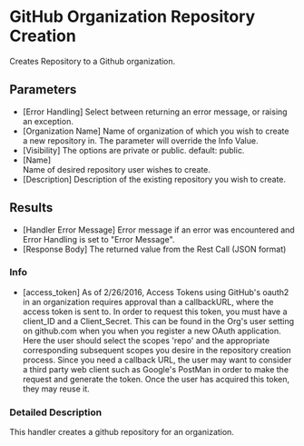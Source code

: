 # GitHub Organization Repository Creation
  Creates Repository to a Github organization.
## Parameters
  * [Error Handling] 
    Select between returning an error message, or raising an exception.
  * [Organization Name] 
    Name of organization of which you wish to create a new repository in.  The parameter will override the Info Value.
  * [Visibility] 
    The options are private or public. default: public.
  * [Name]  
    Name of desired repository user wishes to create.
  * [Description] 
    Description of the existing repository you wish to create.

## Results
  * [Handler Error Message]
    Error message if an error was encountered and Error Handling is set to "Error Message".
  * [Response Body]
    The returned value from the Rest Call (JSON format)

### Info
* [access_token]
  As of 2/26/2016, Access Tokens using GitHub's oauth2 in an organization requires approval than a callbackURL, where the access token is sent to.
  In order to request this token, you must have a client_ID and a Client_Secret.  This can be found in
  the Org's user setting on github.com when you when you register a new OAuth application.  Here the user should
  select the scopes 'repo' and the appropriate corresponding subsequent scopes you desire in the repository creation process.
  Since you need a callback URL, the user may want to consider a third party web client such as Google's PostMan in
  order to make the request and generate the token.  Once the user has acquired this token, they may reuse it.


### Detailed Description
This handler creates a github repository for an organization.
